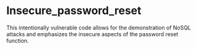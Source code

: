 # Insecure_password_reset
This intentionally vulnerable code allows for the demonstration of NoSQL attacks and emphasizes the insecure aspects of the password reset function.
